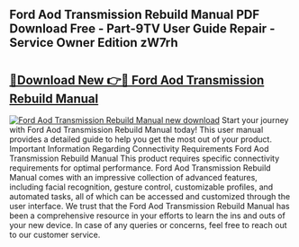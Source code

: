 ## Ford Aod Transmission Rebuild Manual PDF Download Free - Part-9TV User Guide Repair - Service Owner Edition zW7rh

# <h2><a href="http://bc1090.oget.top/?id=Ford+Aod+Transmission+Rebuild+Manual">🔗Download New 👉🔴 Ford Aod Transmission Rebuild Manual</a></h2>

[![Ford Aod Transmission Rebuild Manual new download](https://i.imgur.com/5g1atiW.png)](http://bc1090.oget.top/?id=Ford+Aod+Transmission+Rebuild+Manual)
Start your journey with Ford Aod Transmission Rebuild Manual today! This user manual provides a detailed guide to help you get the most out of your product. Important Information Regarding Connectivity Requirements Ford Aod Transmission Rebuild Manual This product requires specific connectivity requirements for optimal performance. Ford Aod Transmission Rebuild Manual comes with an impressive collection of advanced features, including facial recognition, gesture control, customizable profiles, and automated tasks, all of which can be accessed and customized through the user interface. We trust that the Ford Aod Transmission Rebuild Manual has been a comprehensive resource in your efforts to learn the ins and outs of your new device. In case of any queries or concerns, feel free to reach out to our customer service.
